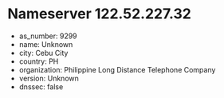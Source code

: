 # Nameserver 122.52.227.32

* as_number: 9299
* name: Unknown
* city: Cebu City
* country: PH
* organization: Philippine Long Distance Telephone Company
* version: Unknown
* dnssec: false
